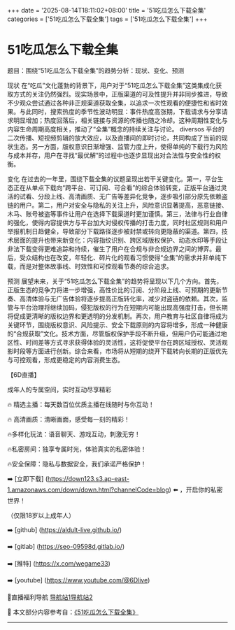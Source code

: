 +++
date = '2025-08-14T18:11:02+08:00'
title = '51吃瓜怎么下载全集'
categories = ['51吃瓜怎么下载全集']
tags = ['51吃瓜怎么下载全集']
+++

# 51吃瓜怎么下载全集

题目：围绕“51吃瓜怎么下载全集”的趋势分析：现状、变化、预测

现状
在“吃瓜”文化蓬勃的背景下，用户对于“51吃瓜怎么下载全集”这类集成化获取方式的关注仍然强烈。现实场景中，正版渠道的可及性提升并非同步推进，导致不少观众尝试通过各种非正规渠道获取全集，以追求一次性观看的便捷性和省时效果。与此同时，搜索热度的季节性波动明显：事件热度高涨期，下载请求与分享请求明显增加；热度回落后，相关链接与资源的传播也随之冷却。这种周期性变化与内容生命周期高度相关，推动了“全集”概念的持续关注与讨论。 diversos 平台的二次传播、短视频剪辑的放大效应，以及直播间的即时讨论，共同构成了当前的现状生态。另一方面，版权意识日渐增强、监管力度上升，使得单纯的下载行为风险与成本并存，用户在寻找“最优解”的过程中也逐步显现出对合法性与安全性的权衡。

变化
在过去的一年里，围绕下载全集的议题呈现出若干关键变化。第一，平台生态正在从单点下载向“跨平台、可订阅、可合看”的综合体验转变，正版平台通过灵活的试看、分段上线、高清画质、无广告等差异化竞争，逐步吸引部分原先依赖盗链的用户。第二，用户对安全与隐私的关注上升，风险意识显著提高，恶意链接、木马、账号被盗等事件让用户在选择下载渠道时更加谨慎。第三，法律与行业自律的强化，使得内容提供方与平台加大对侵权传播的打击力度，同时社区规则和用户举报机制日趋健全，导致部分下载路径逐步被封禁或转向更隐蔽的渠道。第四，技术层面的提升也带来新变化：内容指纹识别、跨区域版权保护、动态水印等手段让非法下载变得更难追踪和持续，催生了用户在合规与非合规边界之间的博弈。最后，受众结构也在改变，年轻化、碎片化的观看习惯使得“全集”的需求并非单纯下载，而是对整体故事线、时效性和可控观看节奏的综合追求。

预测
展望未来，关于“51吃瓜怎么下载全集”的趋势将呈现以下几个方向。首先，正版生态的竞争力将进一步增强，高性价比的订阅、分阶段上线、可预期的更新节奏、高清体验与无广告体验将逐步提高正版转化率，减少对盗链的依赖。其次，监管与平台治理将继续加码，侵犯版权的行为在短期内可能出现高强度打击，但长期将促成更清晰的版权边界和更透明的分发机制。再次，用户教育与社区自律将成为关键环节，围绕版权意识、风险提示、安全下载原则的内容将增多，形成一种健康的“合规获取”文化。技术方面，尽管版权保护手段不断升级，但用户仍可能通过地区性、时间差等方式寻求获得体验的灵活性，这将促使平台在跨区域授权、灵活观影时段等方面进行创新。综合来看，市场将从短期的绕开下载转向长期的正版优先与可控观看，形成更稳定的内容消费生态。

【6D直播】

 成年人的专属空间，实时互动尽享精彩

🔥 精选主播：每天数百位优质主播在线随时与你互动！

🔥 高清画质：清晰画面，感受每一刻的精彩！

🔥多样化玩法：语音聊天、游戏互动，刺激无穷！

🔥私密房间：独享专属时光，体验真实的私密体验！

🔥安全保障：隐私与数据安全，我们承诺严格保护！

➡️ [立即下载] (https://down123.s3.ap-east-1.amazonaws.com/down/down.html?channelCode=blog) ⬅️ ，开启你的私密世界！

 （仅限18岁以上成年人）

➡️ [github] (https://aldult-live.github.io/)

➡️ [gitlab] (https://seo-09598d.gitlab.io/)

➡️ [推特] (https://x.com/wegame33)

➡️ [youtube] (https://www.youtube.com/@6Dlive)

🔞直播福利导航   [导航站1](https://webstack-86085a.gitlab.io/)[导航站2](https://onlygit123-2.github.io/)


📘 本文部分内容参考自：[《51吃瓜怎么下载全集》](https://webstack-hugo-5.pages.dev/)

---
